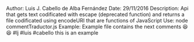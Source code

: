   Author: Luis J. Cabello de Alba Fernández
  Date: 29/11/2016
  Description: Api that gets text codificated with escape (deprecated function)
  and returns a file codificated using encodeURI that are functions of JavaScript
  Use: node commentTraductor.js
  Example: Example file contains the next comments
  😆
  😆 #lj #luis #cabello
  this is an example
